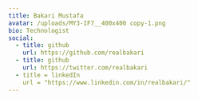 ```yaml
---
title: Bakari Mustafa
avatar: /uploads/MY3-IF7__400x400 copy-1.png
bio: Technologist
social:  
  - title: github     
    url: https://github.com/realbakari
  - title: github     
    url: https://twitter.com/realbakari   
  - title = linkedIn
    url = "https://www.linkedin.com/in/realbakari/"
---
```


